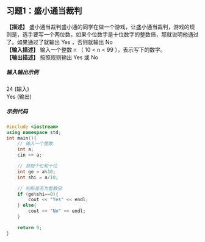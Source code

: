 ## 习题1：盛小通当裁判
**【描述】**  盛小通当裁判盛小通的同学在做一个游戏，让盛小通当裁判，游戏的规则是，选手要写一个两位数，如果个位数字是十位数字的整数倍，那就说明他通过了。如果通过了就输出 Yes ，否则就输出 No<br/>
**【输入描述】**  输入一个整数 n （ 10 < n < 99 ），表示写下的数字。<br/>
**【输出描述】**  按照规则输出 Yes 或 No <br/>

##### 输入输出示例

<RunningResult>
24 (输入)<br/>
Yes (输出)<br/>
</RunningResult>

##### 示例代码

<PasswordProtected>

```cpp
#include <iostream>
using namespace std;
int main(){
    // 输入一个整数
    int a;
    cin >> a;

    // 获取个位和十位
    int ge = a%10;
    int shi = a/10;

    // 判断是否为整数倍
    if (ge%shi==0){
        cout << "Yes" << endl;
    } else{
        cout << "No" << endl;
    }

    return 0;
}
```

</PasswordProtected>